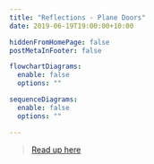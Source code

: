 ```yaml
---
title: "Reflections - Plane Doors"
date: 2019-06-19T19:00:00+10:00

hiddenFromHomePage: false
postMetaInFooter: false

flowchartDiagrams:
  enable: false
  options: ""

sequenceDiagrams: 
  enable: false
  options: ""

---
```


> [Read up here](../case-study-plane-doors)